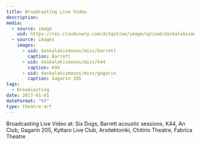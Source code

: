 ```yaml
---
title: Broadcasting Live Video
description:
media:
  - source: image
    uid: https://res.cloudinary.com/dc5qotzae/image/upload/daskalakismanos/misc/six-dogs
  - source: images
    images:
      - uid: daskalakismanos/misc/barrett
        caption: Barrett
      - uid: daskalakismanos/misc/k44
        caption: K44
      - uid: daskalakismanos/misc/gagarin
        caption: Gagarin 205
tags: 
  - Broadcasting
date: 2017-01-01
dateFormat: "%Y"
type: theatre-art
---
```


Broadcasting Live Video at: Six Dogs, Barrett acoustic sessions, K44, An Club, Gagarin 205, Kyttaro Live Club, Arxitektoniki, Chitirio Theatre, Fabrica Theatre
